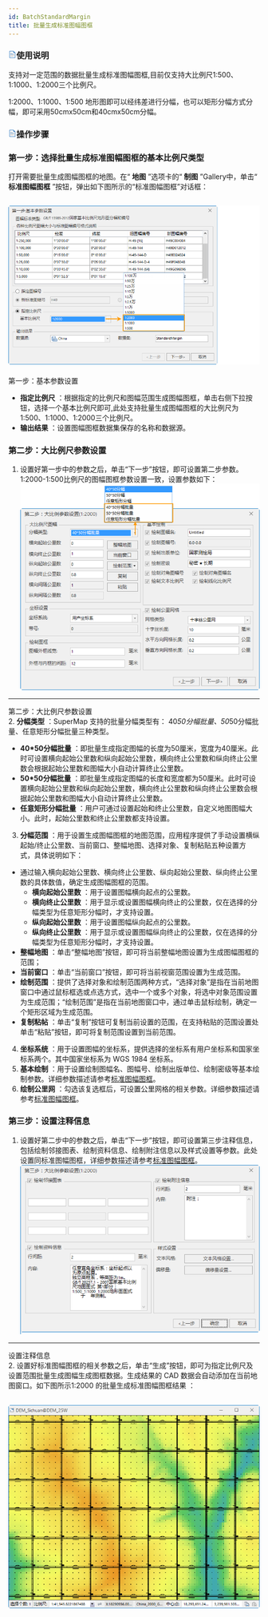 ```yaml
---
id: BatchStandardMargin
title: 批量生成标准图幅图框
---
```

### ![](../../img/read.gif)使用说明

支持对一定范围的数据批量生成标准图幅图框,目前仅支持大比例尺1:500、1:1000、1:2000三个比例尺。

1:2000、1:1000、1:500 地形图即可以经纬差进行分幅，也可以矩形分幅方式分幅，即可采用50cmx50cm和40cmx50cm分幅。

### ![](../../img/read.gif)操作步骤

### 第一步：选择批量生成标准图幅图框的基本比例尺类型

打开需要批量生成图幅图框的地图。在“ **地图** ”选项卡的“ **制图** ”Gallery中，单击“ **标准图幅图框**
”按钮，弹出如下图所示的“标准图幅图框”对话框：

![](img/BatchStandardMarginDia.png)  
---  
第一步：基本参数设置  

* **指定比例尺** ：根据指定的比例尺和图幅范围生成图幅图框，单击右侧下拉按钮，选择一个基本比例尺即可,此处支持批量生成图幅图框的大比例尺为1:500、1:1000、1:2000三个比例尺。
* **输出结果** ：设置图幅图框数据集保存的名称和数据源。

### 第二步：大比例尺参数设置

1. 设置好第一步中的参数之后，单击“下一步”按钮，即可设置第二步参数。1:2000-1:500比例尺的图幅图框参数设置一致，设置参数如下：
![](img/LargeScaleSetting.png)  
---  
第二步：大比例尺参数设置  
2. **分幅类型** ：SuperMap 支持的批量分幅类型有： 40*50分幅批量、50*50分幅批量、任意矩形分幅批量三种类型。 
* **40*50分幅批量** ：即批量生成指定图幅的长度为50厘米，宽度为40厘米。此时可设置横向起始公里数和纵向起始公里数，横向终止公里数和纵向终止公里数会根据起始公里数和图幅大小自动计算终止公里数。
* **50*50分幅批量** ：即批量生成指定图幅的长度和宽度都为50厘米。此时可设置横向起始公里数和纵向起始公里数，横向终止公里数和纵向终止公里数会根据起始公里数和图幅大小自动计算终止公里数。
* **任意矩形分幅批量** ：用户可通过设置起始和终止公里数，自定义地图图幅大小。此时，起始公里数和终止公里数都支持设置。
3. **分幅范围** ：用于设置生成图幅图框的地图范围，应用程序提供了手动设置横纵起始/终止公里数、当前窗口、整幅地图、选择对象、复制粘贴五种设置方式，具体说明如下：
* 通过输入横向起始公里数、横向终止公里数、纵向起始公里数、纵向终止公里数的具体数值，确定生成图幅图框的范围。
  * **横向起始公里数** ：用于设置图幅横向起点的公里数。
  * **横向终止公里数** ：用于显示或设置图幅横向终止的公里数，仅在选择的分幅类型为任意矩形分幅时，才支持设置。
  * **纵向起始公里数** ：用于设置图幅纵向起点的公里数。 
  * **纵向终止公里数** ：用于显示或设置图幅纵向终止的公里数，仅在选择的分幅类型为任意矩形分幅时，才支持设置。
* **整幅地图** ：单击“整幅地图”按钮，即可将当前整幅地图设置为生成图幅图框的范围； 
* **当前窗口** ：单击“当前窗口”按钮，即可将当前视窗范围设置为生成范围。
* **绘制范围** ：提供了选择对象和绘制范围两种方式，“选择对象”是指在当前地图窗口中通过鼠标框选或点选方式，选中一个或多个对象，将选中对象范围设置为生成范围；“绘制范围”是指在当前地图窗口中，通过单击鼠标绘制，确定一个矩形区域为生成范围。 
* **复制粘帖** ：单击“复制”按钮可复制当前设置的范围，在支持粘贴的范围设置处单击“粘贴”按钮，即可将复制范围设置到当前范围。 
4. **坐标系统** ：用于设置图幅的坐标系，提供选择的坐标系有用户坐标系和国家坐标系两个。其中国家坐标系为 WGS 1984 坐标系。 
5. **基本绘制** ：用于设置绘制图幅名、图幅号、绘制出版单位、绘制密级等基本绘制参数。详细参数描述请参考[标准图幅图框](StandardMargin.html)。
6. **绘制公里网** ：勾选该复选框后，可设置公里网格的相关参数。详细参数描述请参考[标准图幅图框](StandardMargin.html)。

### 第三步：设置注释信息

1. 设置好第二步中的参数之后，单击“下一步”按钮，即可设置第三步注释信息，包括绘制邻接图表、绘制资料信息、绘制附注信息以及样式设置等参数。此处设置同标准图幅图框，详细参数描述请参考[标准图幅图框](StandardMargin.html)。
![](img/REMsetting.png)  
---  
设置注释信息  
2. 设置好标准图幅图框的相关参数之后，单击“生成”按钮，即可为指定比例尺及设置范围批量生成图幅生成图框数据。生成结果的 CAD 数据会自动添加在当前地图窗口。如下图所示1:2000 的批量生成标准图幅图框结果  ：  

![](img/BatchStandardMarginResult.png)  
---  



